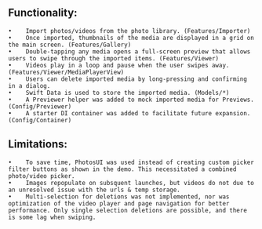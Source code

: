 ## Functionality:

    •    Import photos/videos from the photo library. (Features/Importer)
    •    Once imported, thumbnails of the media are displayed in a grid on the main screen. (Features/Gallery)
    •    Double-tapping any media opens a full-screen preview that allows users to swipe through the imported items. (Features/Viewer)
    •    Videos play in a loop and pause when the user swipes away. (Features/Viewer/MediaPlayerView)
    •    Users can delete imported media by long-pressing and confirming in a dialog.
    •    Swift Data is used to store the imported media. (Models/*)
    •    A Previewer helper was added to mock imported media for Previews. (Config/Previewer)
    •    A starter DI container was added to facilitate future expansion. (Config/Container)

## Limitations:

    •    To save time, PhotosUI was used instead of creating custom picker filter buttons as shown in the demo. This necessitated a combined photo/video picker.
    •    Images repopulate on subsquent launches, but videos do not due to an unresolved issue with the urls & temp storage.
    •    Multi-selection for deletions was not implemented, nor was optimization of the video player and page navigation for better performance. Only single selection deletions are possible, and there is some lag when swiping.
